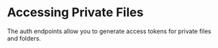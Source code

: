 # Accessing Private Files

The auth endpoints allow you to generate access tokens for private files and folders.&#x20;

